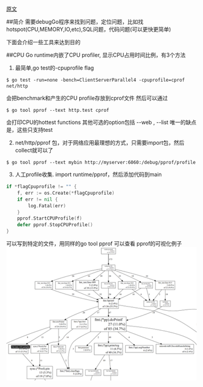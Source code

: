 [原文](https://software.intel.com/en-us/blogs/2014/05/10/debugging-performance-issues-in-go-programs)

##简介
需要debugGo程序来找到问题，定位问题，比如找hotspot(CPU,MEMORY,IO,etc),SQL问题，代码问题(可以更快更简单)

下面会介绍一些工具来达到目的

##CPU
Go runtime内嵌了CPU profiler, 显示CPU占用时间比例，有3个方法
1. 最简单,go test的-cpuprofile flag
```text
$ go test -run=none -bench=ClientServerParallel4 -cpuprofile=cprof net/http
``` 
会把benchmark和产生的CPU profile存放到cprof文件
然后可以通过
```text
$ go tool pprof --text http.test cprof
```
会打印CPU的hottest functions
其他可选的option包括 --web , --list 
唯一的缺点是，这些只支持test

2. net/http/pprof 包，对于网络应用最理想的方式，只需要import包，然后collect就可以了
```text
$ go tool pprof --text mybin http://myserver:6060:/debug/pprof/profile

```
3. 人工profile收集. import runtime/pprof，然后添加代码到main
```go
if *flagCpuprofile != "" {
    f, err := os.Create(*flagCpuprofile)
    if err != nil {
        log.Fatal(err)
    }
    pprof.StartCPUProfile(f)
    defer pprof.StopCPUProfile()
}
```
可以写到特定的文件，用同样的go tool pprof 可以查看
pprof的可视化例子![](images/cpu_profile.png)







